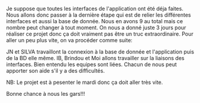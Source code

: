 Je suppose que toutes les interfaces de l'application ont été déja faites. Nous allons donc passer à la dernière étape qui est de 
relier les différentes interfaces et aussi la base de donnée. Nous en avons 9 au total mais ce nombre peut changer à tout moment.
On nous a donné juste 3 jours pour réaliser ce projet donc ça doit vraiment pas être un truc extraordinaire.
Pour aller un peu plus vite, on va procéder comme suite:

JN et SILVA travaillont la connexion à la base de donnée et l'application puis de la BD elle même.
IB, Brindou et Moi allons travailler sur la liaisons des interfaces.
Bien entendu les equipes sont liées. Chacun de nous peut apporter son aide s'il y a des difficultés.

NB: Le projet est à pesenter le mardi donc ça doit aller très vite.

Bonne chance à nous les gars!!!
